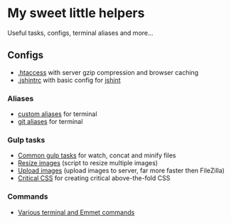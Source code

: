 # My sweet little helpers

Useful tasks, configs, terminal aliases and more...


## Configs

* [.htaccess](.htaccess) with server gzip compression and browser caching
* [.jshintrc](.jshintrc) with basic config for [jshint](http://jshint.com/)

### Aliases

* [custom aliases](aliases.md) for terminal
* [git aliases](git-aliases.md) for terminal


### Gulp tasks

* [Common gulp tasks](tasks/gulpfile.js) for watch, concat and minify files
* [Resize images](tasks/resize-images.js) (script to resize multiple images)
* [Upload images](tasks/upload-images.js) (upload images to server, far more faster then FileZilla)
* [Critical CSS](tasks/gulp-critical.js) for creating critical above-the-fold CSS

### Commands
* [Various terminal and Emmet commands](commands.md)
